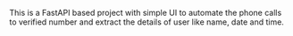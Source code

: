 This is a FastAPI based project with simple UI to automate the phone calls to verified number and extract the details of user like name, date and time.
